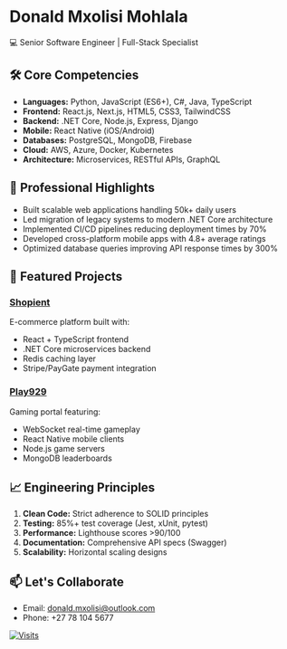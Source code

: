 # Donald Mxolisi Mohlala
💻 Senior Software Engineer | Full-Stack Specialist

## 🛠️ Core Competencies
- **Languages:** Python, JavaScript (ES6+), C#, Java, TypeScript
- **Frontend:** React.js, Next.js, HTML5, CSS3, TailwindCSS
- **Backend:** .NET Core, Node.js, Express, Django
- **Mobile:** React Native (iOS/Android)
- **Databases:** PostgreSQL, MongoDB, Firebase
- **Cloud:** AWS, Azure, Docker, Kubernetes
- **Architecture:** Microservices, RESTful APIs, GraphQL

## 💼 Professional Highlights
- Built scalable web applications handling 50k+ daily users
- Led migration of legacy systems to modern .NET Core architecture
- Implemented CI/CD pipelines reducing deployment times by 70%
- Developed cross-platform mobile apps with 4.8+ average ratings
- Optimized database queries improving API response times by 300%

## 🚀 Featured Projects
### [Shopient](https://www.shopient.co.za) 
E-commerce platform built with:
- React + TypeScript frontend
- .NET Core microservices backend
- Redis caching layer
- Stripe/PayGate payment integration

### [Play929](https://www.play929.com)
Gaming portal featuring:
- WebSocket real-time gameplay
- React Native mobile clients
- Node.js game servers
- MongoDB leaderboards

## 📈 Engineering Principles
1. **Clean Code:** Strict adherence to SOLID principles
2. **Testing:** 85%+ test coverage (Jest, xUnit, pytest)
3. **Performance:** Lighthouse scores >90/100
4. **Documentation:** Comprehensive API specs (Swagger)
5. **Scalability:** Horizontal scaling designs

## 📫 Let's Collaborate
- Email: [donald.mxolisi@outlook.com](mailto:donald.mxolisi@proton.me)
- Phone: +27 78 104 5677


[![Visits](https://komarev.com/ghpvc/?username=yourusername&label=Profile%20Views&color=0e75b6&style=flat)](https://github.com/yourusername)

